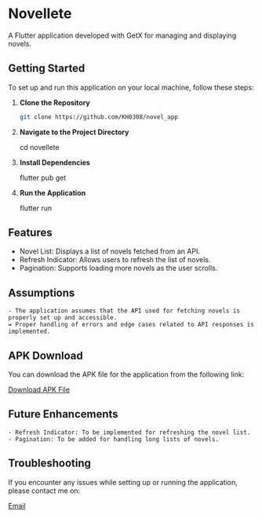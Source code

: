 # Novellete

A Flutter application developed with GetX for managing and displaying novels.

## Getting Started

To set up and run this application on your local machine, follow these steps:

1. **Clone the Repository**

   ```bash
   git clone https://github.com/KH0308/novel_app

   ```

2. **Navigate to the Project Directory**

   cd novellete

3. **Install Dependencies**

   flutter pub get

4. **Run the Application**

   flutter run

## Features

- Novel List: Displays a list of novels fetched from an API.
- Refresh Indicator: Allows users to refresh the list of novels.
- Pagination: Supports loading more novels as the user scrolls.

## Assumptions

    - The application assumes that the API used for fetching novels is properly set up and accessible.
    = Proper handling of errors and edge cases related to API responses is implemented.

## APK Download

You can download the APK file for the application from the following link:

[Download APK File](https://drive.google.com/drive/folders/1tu3N6JnLYaRhNlkq3UrDcrrbTJr-TWgl?usp=sharing)

## Future Enhancements

    - Refresh Indicator: To be implemented for refreshing the novel list.
    - Pagination: To be added for handling long lists of novels.

## Troubleshooting

If you encounter any issues while setting up or running the application, please contact me on:

[Email](khairulikwan262@gmail.com)
